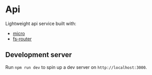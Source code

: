 # Api

Lightweight api service built with:

- [micro](https://github.com/vercel/micro)
- [fs-router](https://github.com/jesseditson/fs-router)

## Development server

Run `npm run dev` to spin up a dev server on `http://localhost:3000`.
